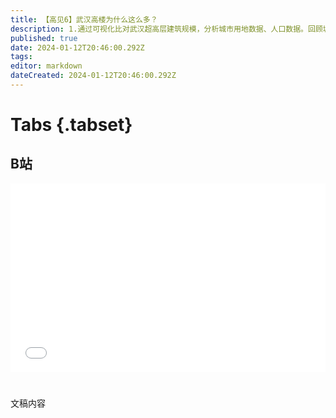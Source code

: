 ```yaml
---
title: 【高见6】武汉高楼为什么这么多？
description: 1.通过可视化比对武汉超高层建筑规模，分析城市用地数据、人口数据。回顾城市史，结合地质条件，分析武汉超高层住宅多的原因。2.科技简讯。
published: true
date: 2024-01-12T20:46:00.292Z
tags: 
editor: markdown
dateCreated: 2024-01-12T20:46:00.292Z
---
```


# Tabs {.tabset}

## B站

<div style="position: relative; padding: 30% 45%;">
<iframe style="position: absolute; width: 100%; height: 100%; left: 0; top: 0;" src="//player.bilibili.com/player.html?&bvid=BV1ge411m7QK&page=1&as_wide=1&high_quality=1&danmaku=1&autoplay=0" scrolling="no" border="0" frameborder="no" framespacing="0" allowfullscreen="true"></iframe>
</div>


#

文稿内容